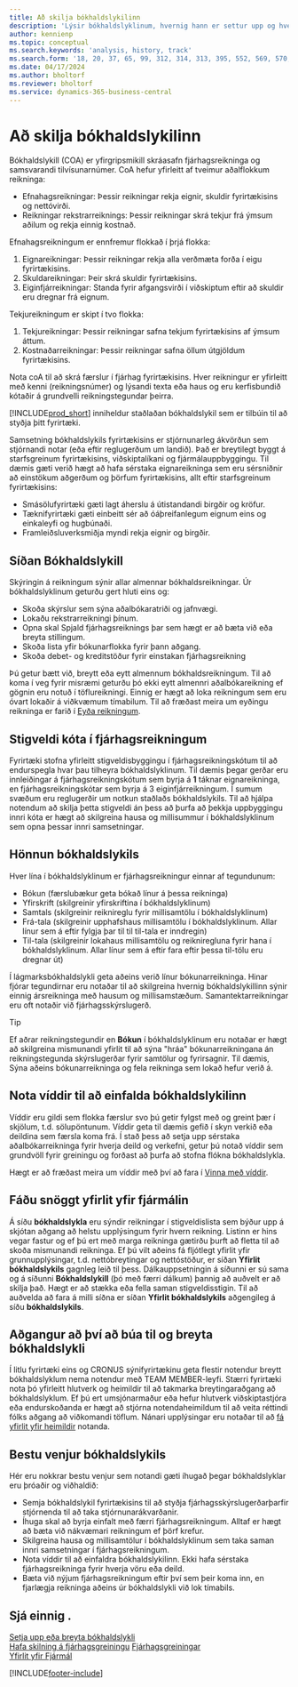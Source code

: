 ```yaml
---
title: Að skilja bókhaldslykilinn
description: 'Lýsir bókhaldslyklinum, hvernig hann er settur upp og hvernig hann er notaður.'
author: kennienp
ms.topic: conceptual
ms.search.keywords: 'analysis, history, track'
ms.search.form: '18, 20, 37, 65, 99, 312, 314, 313, 395, 552, 569, 570, 634, 790, 791, 1158'
ms.date: 04/17/2024
ms.author: bholtorf
ms.reviewer: bholtorf
ms.service: dynamics-365-business-central
---
```


# <a name="understanding-the-chart-of-accounts"></a>Að skilja bókhaldslykilinn

Bókhaldslykill (COA) er yfirgripsmikill skráasafn fjárhagsreikninga og samsvarandi tilvísunarnúmer. CoA hefur yfirleitt af tveimur aðalflokkum reikninga:

- Efnahagsreikningar: Þessir reikningar rekja eignir, skuldir fyrirtækisins og nettóvirði.
- Reikningar rekstrarreiknings: Þessir reikningar skrá tekjur frá ýmsum aðilum og rekja einnig kostnað.

Efnahagsreikningum er ennfremur flokkað í þrjá flokka:

1. Eignareikningar: Þessir reikningar rekja alla verðmæta forða í eigu fyrirtækisins.
1. Skuldareikningar: Þeir skrá skuldir fyrirtækisins.
1. Eiginfjárreikningar: Standa fyrir afgangsvirði í viðskiptum eftir að skuldir eru dregnar frá eignum.

Tekjureikningum er skipt í tvo flokka:

1. Tekjureikningar: Þessir reikningar safna tekjum fyrirtækisins af ýmsum áttum.
1. Kostnaðarreikningar: Þessir reikningar safna öllum útgjöldum fyrirtækisins.

Nota coA til að skrá færslur í fjárhag fyrirtækisins. Hver reikningur er yfirleitt með kenni (reikningsnúmer) og lýsandi texta eða haus og eru kerfisbundið kótaðir á grundvelli reikningstegundar þeirra.

[!INCLUDE[prod_short](includes/prod_short.md)] inniheldur staðlaðan bókhaldslykil sem er tilbúin til að styðja þitt fyrirtæki.

Samsetning bókhaldslykils fyrirtækisins er stjórnunarleg ákvörðun sem stjórnandi notar (eða eftir reglugerðum um landið). Það er breytilegt byggt á starfsgreinum fyrirtækisins, viðskiptalíkani og fjármálauppbyggingu. Til dæmis gæti verið hægt að hafa sérstaka eignareikninga sem eru sérsniðnir að einstökum aðgerðum og þörfum fyrirtækisins, allt eftir starfsgreinum fyrirtækisins:

* Smásölufyrirtæki gæti lagt áherslu á útistandandi birgðir og kröfur.
* Tæknifyrirtæki gæti einbeitt sér að óáþreifanlegum eignum eins og einkaleyfi og hugbúnaði.
* Framleiðsluverksmiðja myndi rekja eignir og birgðir.

## <a name="the-chart-of-accounts-page"></a>Síðan Bókhaldslykill

Skýringin á reikningum sýnir allar almennar bókhaldsreikningar. Úr bókhaldslyklinum geturðu gert hluti eins og:  

* Skoða skýrslur sem sýna aðalbókaratriði og jafnvægi.  
* Lokaðu rekstrarreikningi þínum.  
* Opna skal Spjald fjárhagsreiknings þar sem hægt er að bæta við eða breyta stillingum.  
* Skoða lista yfir bókunarflokka fyrir þann aðgang.
* Skoða debet- og kreditstöður fyrir einstakan fjárhagsreikning

Þú getur bætt við, breytt eða eytt almennum bókhaldsreikningum. Til að koma í veg fyrir misræmi geturðu þó ekki eytt almennri aðalbókareikning ef gögnin eru notuð í töflureikningi. Einnig er hægt að loka reikningum sem eru óvart lokaðir á viðkvæmum tímabilum. Til að fræðast meira um eyðingu reikninga er farið í [Eyða reikningum](finance-setup-chart-accounts.md#delete-accounts).  

## <a name="the-code-hierarchy-in-gl-accounts"></a>Stigveldi kóta í fjárhagsreikningum

Fyrirtæki stofna yfirleitt stigveldisbyggingu í fjárhagsreikningskótum til að endurspegla hvar þau tilheyra bókhaldslyklinum. Til dæmis þegar gerðar eru innleiðingar á fjárhagsreikningskótum sem byrja á **1** táknar eignareikninga, en fjárhagsreikningskótar sem byrja á 3 eiginfjárreikningum. Í sumum svæðum eru reglugerðir um notkun staðlaðs bókhaldslykils. Til að hjálpa notendum að skilja þetta stigveldi án þess að þurfa að þekkja uppbyggingu innri kóta er hægt að skilgreina hausa og millisummur í bókhaldslyklinum sem opna þessar innri samsetningar.

## <a name="designing-your-chart-of-accounts"></a>Hönnun bókhaldslykils

Hver lína í bókhaldslyklinum er fjárhagsreikningur einnar af tegundunum:

* Bókun (færslubækur geta bókað línur á þessa reikninga)
* Yfirskrift (skilgreinir yfirskriftina í bókhaldslyklinum)
* Samtals (skilgreinir reiknireglu fyrir millisamtölu í bókhaldslyklinum)
* Frá-tala (skilgreinir upphafshaus millisamtölu í bókhaldslyklinum. Allar línur sem á eftir fylgja þar til til til-tala er inndregin)
* Til-tala (skilgreinir lokahaus millisamtölu og reikniregluna fyrir hana í bókhaldslyklinum. Allar línur sem á eftir fara eftir þessa til-tölu eru dregnar út)

Í lágmarksbókhaldslykli geta aðeins verið línur bókunarreikninga. Hinar fjórar tegundirnar eru notaðar til að skilgreina hvernig bókhaldslykillinn sýnir einnig ársreikninga með hausum og millisamstæðum. Samantektarreikningar eru oft notaðir við fjárhagsskýrslugerð.

> [!TIP]
> Ef aðrar reikningstegundir en **Bókun** í bókhaldslyklinum eru notaðar er hægt að skilgreina mismunandi yfirlit til að sýna "hráa" bókunarreikningana án reikningstegunda skýrslugerðar fyrir samtölur og fyrirsagnir. Til dæmis, Sýna aðeins bókunarreikninga og fela reikninga sem lokað hefur verið á.

## <a name="use-dimensions-to-simplify-your-chart-of-accounts"></a>Nota víddir til að einfalda bókhaldslykilinn

Víddir eru gildi sem flokka færslur svo þú getir fylgst með og greint þær í skjölum, t.d. sölupöntunum. Víddir geta til dæmis gefið í skyn verkið eða deildina sem færsla koma frá. Í stað þess að setja upp sérstaka aðalbókarreikninga fyrir hverja deild og verkefni, getur þú notað víddir sem grundvöll fyrir greiningu og forðast að þurfa að stofna flókna bókhaldslykla.

Hægt er að fræðast meira um víddir með því að fara í [Vinna með víddir](finance-dimensions.md).

## <a name="get-a-quick-overview-of-your-finances"></a>Fáðu snöggt yfirlit yfir fjármálin

Á síðu **bókhaldslykla** eru sýndir reikningar í stigveldislista sem býður upp á skjótan aðgang að helstu upplýsingum fyrir hvern reikning. Listinn er hins vegar fastur og ef þú ert með marga reikninga gætirðu þurft að fletta til að skoða mismunandi reikninga. Ef þú vilt aðeins fá fljótlegt yfirlit yfir grunnupplýsingar, t.d. nettóbreytingar og nettóstöður, er síðan **Yfirlit bókhaldslykils** gagnleg leið til þess. Dálkauppsetningin á síðunni er sú sama og á síðunni **Bókhaldslykill** (þó með færri dálkum) þannig að auðvelt er að skilja það. Hægt er að stækka eða fella saman stigveldisstigin. Til að auðvelda að fara á milli síðna er síðan **Yfirlit bókhaldslykils** aðgengileg á síðu **bókhaldslykils**.

## <a name="access-to-create-and-edit-the-chart-of-accounts"></a>Aðgangur að því að búa til og breyta bókhaldslykli

Í litlu fyrirtæki eins og CRONUS sýnifyrirtækinu geta flestir notendur breytt bókhaldslyklum nema notendur með TEAM MEMBER-leyfi. Stærri fyrirtæki nota þó yfirleitt hlutverk og heimildir til að takmarka breytingaraðgang að bókhaldslyklum. Ef þú ert umsjónarmaður eða hefur hlutverk viðskiptastjóra eða endurskoðanda er hægt að stjórna notendaheimildum til að veita réttindi fólks aðgang að viðkomandi töflum. Nánari upplýsingar eru notaðar til að [fá yfirlit yfir heimildir](ui-define-granular-permissions.md#get-an-overview-of-a-users-permissions) notanda.  


<!-- ## Standard chart of accounts in different regions
Uncomment when we have more examples added to our localization documentation

Some regions have defined standards for the chart of accounts structure you should use in your company. 

Here are some examples of such standards that have been implemented in localized versions of [!INCLUDE[prod_short](includes/prod_short.md)]:

* [Standard chart of accounts in Denmark](localfunctionality/denmark/how-to-set-up-standard-coa.md)
-->

## <a name="chart-of-accounts-best-practices"></a>Bestu venjur bókhaldslykils

Hér eru nokkrar bestu venjur sem notandi gæti íhugað þegar bókhaldslyklar eru þróaðir og viðhaldið:

* Semja bókhaldslykil fyrirtækisins til að styðja fjárhagsskýrslugerðarþarfir stjórnenda til að taka stjórnunarákvarðanir.
* Íhuga skal að byrja einfalt með færri fjárhagsreikningum. Alltaf er hægt að bæta við nákvæmari reikningum ef þörf krefur.
* Skilgreina hausa og millisamtölur í bókhaldslyklinum sem taka saman innri samsetningar í fjárhagsreikningum.
* Nota víddir til að einfaldra bókhaldslykilinn. Ekki hafa sérstaka fjárhagsreikninga fyrir hverja vöru eða deild.
* Bæta við nýjum fjárhagsreikningum eftir því sem þeir koma inn, en fjarlægja reikninga aðeins úr bókhaldslykli við lok tímabils.

## <a name="see-also"></a>Sjá einnig .

[Setja upp eða breyta bókhaldslykli](finance-setup-chart-accounts.md)  
[Hafa skilning á fjárhagsgreiningu](finance-general-ledger.md)
[Fjárhagsgreiningar](bi.md)  
[Yfirlit yfir Fjármál](finance.md)  

[!INCLUDE[footer-include](includes/footer-banner.md)]
